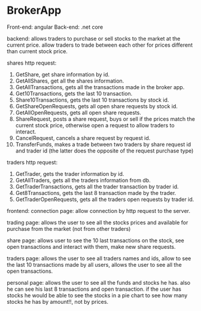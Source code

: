 # BrokerApp
 
Front-end: angular
Back-end: .net core

backend:
allows traders to purchase or sell stocks to the market at the current price.
allow traders to trade between each other for prices different than current stock price.

shares http request:
1. GetShare, get share information by id.
2. GetAllShares, get all the shares information.
3. GetAllTransactions, gets all the transactions made in the broker app.
4. Get10Transactions, gets the last 10 transaction.
5. Share10Transactions, gets the last 10 transactions by stock id.
6. GetShareOpenRequests, gets all open share requests by stock id.
7. GetAllOpenRequests, gets all open share requests.
8. ShareRequest, posts a share request, buys or sell if the prices match the current stock price,
otherwise open a request to allow traders to interact.
9. CancelRequest, cancels a share request by request id.
10. TransferFunds, makes a trade between two traders by share request id and trader id (the latter does the opposite of the request purchase type)

traders http request:
1. GetTrader, gets the trader information by id.
2. GetAllTraders, gets all the traders information from db.
3. GetTraderTransactions, gets all the trader transaction by trader id.
4. Get8Transactions, gets the last 8 transaction made by the trader.
5. GetTraderOpenRequests, gets all the traders open requests by trader id.


frontend:
connection page:
allow connection by http request to the server.

trading page:
allows the user to see all the stocks prices and available for purchase from the market (not from other traders)

share page:
allows user to see the 10 last transactions on the stock, see open transactions and interact with them, make new share requests.

traders page:
allows the user to see all traders names and ids, allow to see the last 10 transactions made by all users, allows the user to see all the open transactions.

personal page:
allows the user to see all the funds and stocks he has. also he can see his last 8 transactions and open transaction. if the user has stocks he would be able to see the stocks in a pie chart to see how many stocks he has by amount!!, not by prices.
